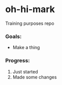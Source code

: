 # oh-hi-mark
Training purposes repo
### Goals:
- Make a thing

### Progress:

1. Just started
2. Made some changes
